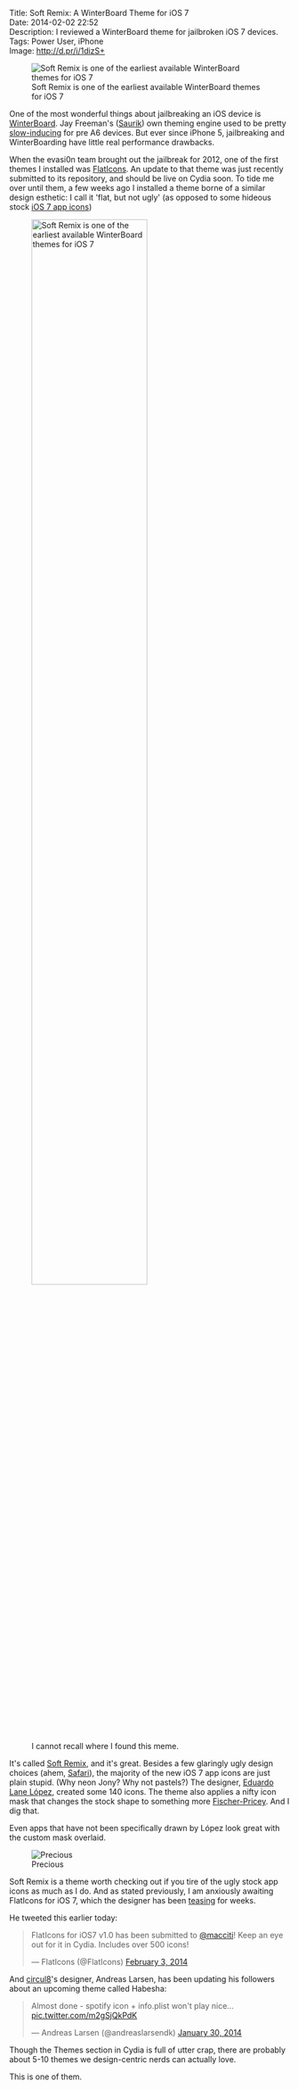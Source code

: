 Title: Soft Remix: A WinterBoard Theme for iOS 7  
Date: 2014-02-02 22:52  
Description: I reviewed a WinterBoard theme for jailbroken iOS 7 devices.  
Tags: Power User, iPhone  
Image: http://d.pr/i/1dizS+  

<figure>
	<img class="screenshot iphone" src="http://d.pr/i/1d78E+" alt="Soft Remix is one of the earliest available WinterBoard themes for iOS 7" title="Soft Remix is one of the earliest available WinterBoard themes for iOS 7">
	<figcaption>Soft Remix is one of the earliest available WinterBoard themes for iOS 7</figcaption>
</figure>

One of the most wonderful things about jailbreaking an iOS device is [WinterBoard][saurik]. Jay Freeman's ([Saurik][twitter]) own theming engine used to be pretty [slow-inducing][ifans] for pre A6 devices. But ever since iPhone 5, jailbreaking and WinterBoarding have little real performance drawbacks. 

When the evasi0n team brought out the jailbreak for 2012, one of the first themes I installed was [FlatIcons][flaticonsios]. An update to that theme was just recently submitted to its repository, and should be live on Cydia soon. To tide me over until them, a few weeks ago I installed a theme borne of a similar design esthetic: I call it 'flat, but not ugly' (as opposed to some hideous stock [iOS 7 app icons][cultofmac])

<figure>
	<img src="http://d.pr/i/179Co+" alt="Soft Remix is one of the earliest available WinterBoard themes for iOS 7"  title="Soft Remix is one of the earliest available WinterBoard themes for iOS 7" width="70%">
	<figcaption>I cannot recall where I found this meme.</figcaption>
</figure>

It's called [Soft Remix][thebigboss], and it's great. Besides a few glaringly ugly design choices (ahem, [Safari][iosguides]), the majority of the new iOS 7 app icons are just plain stupid. (Why neon Jony? Why not pastels?) The designer, [Eduardo Lane López][twitter 2], created some 140 icons. The theme also applies a nifty icon mask that changes the stock shape to something more [Fischer-Pricey][techcrunch]. And I dig that. 

Even apps that have not been specifically drawn by López look great with the custom mask overlaid. 

<figure>
	<img class="screenshot iphone" src="http://d.pr/i/1dizS+" alt="Precious" title="Precious">
	<figcaption>Precious</figcaption>
</figure>

Soft Remix is a theme worth checking out if you tire of the ugly stock app icons as much as I do. And as stated previously, I am anxiously awaiting FlatIcons for iOS 7, which the designer has been [teasing][flaticonsios 2] for weeks. 

He tweeted this earlier today:

<blockquote lang="en"><p>FlatIcons for iOS7 v1.0 has been submitted to <a href="https://twitter.com/macciti" title="Macciti on Twitter">@macciti</a>! Keep an eye out for it in Cydia. Includes over 500 icons!</p>&mdash; FlatIcons (@FlatIcons) <a href="https://twitter.com/FlatIcons/status/430179506523889665" title="FlatIcons on Twitter">February 3, 2014</a></blockquote>

And [circul8][idownloadblog]'s designer, Andreas Larsen, has been updating his followers about an upcoming theme called Habesha:

<blockquote lang="en"><p>Almost done - spotify icon + info.plist won&#39;t play nice... <a href="http://t.co/m2gSjQkPdK" title="Habesha theme teaser">pic.twitter.com/m2gSjQkPdK</a></p>&mdash; Andreas Larsen (@andreaslarsendk) <a href="https://twitter.com/andreaslarsendk/status/428945236166180864" title="Andreas Larsen on Twitter">January 30, 2014</a></blockquote>

Though the Themes section in Cydia is full of utter crap, there are probably about 5-10 themes we design-centric nerds can actually love.

This is one of them.

[cultofmac]: http://www.cultofmac.com/231223/ios-7-reminds-us-to-be-careful-what-we-wish-for/ "iOS 7: be careful what you wish for"
[flaticonsios]: http://www.flaticonsios.com/ "FlatIcons jailbreak theme for iOS 6"
[flaticonsios 2]: http://www.flaticonsios.com/ios-7-flaticons-compatibility-coming-soon/ "FlatIcons for iOS 7 coming soon"
[idownloadblog]: http://www.idownloadblog.com/2013/05/18/circul8-theme-iphone-ipad/ "iDownloadBlog on circul8"
[ifans]: http://www.ifans.com/forums/threads/do-not-install-winterboard.368107/ "Don't install WinterBoard"
[iosguides]: http://iosguides.net/wp-content/uploads/2013/06/Safari-Icons-Comparison.jpg "Safari icons compared"
[saurik]: http://cydia.saurik.com/package/winterboard/ "WinterBoard"
[techcrunch]: http://techcrunch.com/2013/06/14/i-think-we-can-all-agree-this-is-better-than-apples-ios-7-redesign-right/ "This is better than iOS 7"
[thebigboss]: http://moreinfo.thebigboss.org/moreinfo/depiction.php?file=softremixios7themeDp "The BigBoss repository"
[twitter]: https://twitter.com/saurik "Saurik on Twitter"
[twitter 2]: https://twitter.com/MagWhiz "MagWhiz on Twitter"
